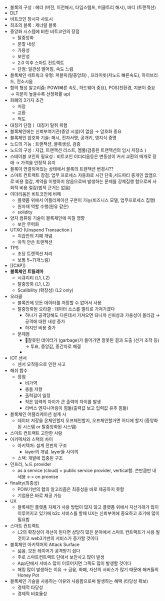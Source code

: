 - 블록의 구성 : 헤더 (버전, 이전해시, 타임스탬프, 머클트리 해시), 바디 (트랜잭션)
- DLT
- 비트코인 창시자 사토시
- 최초의 블록 : 제너럴 블록
- 중앙화 시스템에 비한 비트코인의 장점
	- 탈중앙화
	- 분할 내성
	- 가용성
	- 보안성
	- 2.0 이후 스마트 컨트랙트
	- 단점: 일관성 떨어짐, 속도 느림
- 블록체인 네트워크 유형: 퍼블릭(탈중앙화) , 프라이빗(저노드 빠른속도), 하이브리드, 컨소시움
- 합의 형성 알고리즘: POW(빠른 속도, 하드웨어 중요), POS(친환경, 지분이 중요 → 지분이 높을수록 선정확률 up)
- 화폐의 3가지 조건
	- 저장
	- 교환
	- 척도
- 대칭키 단점ㅣ 대칭키 탈취 위험
- 블록체인에는 신뢰부여기관(중앙 시설)이 없음 →  암호화 중요
- 블록체인 암호화 기술: 해시, 전자서명, 공개키, 영지식 증명
- 노드의 기능 : 트랜잭션, 블록생성, 검증
- 노드의 구성 : 지갑, 트랜잭션 리스트, 멤풀(검증된 트랜잭션의 임시 저장소 )
- 스테이블 코인의 필요성 : 비트코인 이더리움등은 변동성이 커서 교환의 매개로 장애 → 가격을 안정적 유지
- 블록이 연결되어있는 상태에서 블록의 트랜잭션 변경시??
- 스마트 컨트랙트 장점: 업무 프로세스 자동화로 시간 단축,서드파티 중개인 없앰으로 비용 절감, 계약을 이행하지 않음으로써 발생하는 문제를 강제집행 함으로써 사회적 비용 절감(법적 근거는 없음)
- 이더리움은 비트코인에 비해 
	- 플랫폼 위에서 어플리케이션 구현이 가능(비즈니스 모델, 업무프로세스 집행)
	- 원자재 역할 수행(원유 같은)
	- solidity
- 양자 컴퓨팅 기술이 블록체인에 미칠 영향
	- 보안 무력화
- UTXO (Unspend Transaction )
	- 지갑안의 지폐 개념
	- 아직 안쓴 트랜잭션
- TPS
	- 초당 트랜잭션 처리
	- 보통 5~7(개느림)
- [[CAP]]
- **블록체인 트릴레마** 
	- 시큐리티 (L1, L2)
	- 탈중앙화 (L1, L2)
	- Scalibility (확장성) (L2 only)
- 오라클
	- 블록안에 모든 데이터를 저장할 수 없어서 사용
	- 탈중앙화된 오라클 : 데이터 소스를 멀티로 가져가겠다
		- 하나가 공격당해도 다른데서 가져오면 되니까 신뢰성과 가용성이 올라감 → 공격에 대한 내성 증가
		- 하지만 비용 증가
	- 문제점
		- 잘못된 데이터가 (garbage)가 들어가면 잘못된 결과 도출 (선거 조작 등) → 투표, 중앙값, 중간자로 해결
		- 
- IOT 센서
	- 센서 오작동으로 인한 사고
- 해쉬 함수
	- 장점
		- 비가역
		- 충돌 저항
		- 출력길이 일정
		- 작은 입력의 차이가 큰 출력의 차이를 발생
		- 리버스 엔지니어링이 힘듦(출력값 보고 입력값 유추 힘듦)
- 블록체인 어플리케이션 설계 시 
	- 데이터 저장을 온체인할지 오프체인할지, 오프체인할거면 어디에 할지 (중앙화된 시스템 or 탈중앙화된 시스템)
- 스마트 컨트랙트 고안한 사람
- 아키텍처와 스택의 차이
	- 아키텍처: 설계 전반의 구조
		- layer의 개념. layer들 사이의 
	- 스택: 개발에 집중된 구조
- 인프라, 노드 provider
	- as a service (cloud) = public service provider, vertical함. 쓴만큼만 내세용 ←> on promise
- finality(최종성)
	- POW기반의 합의 알고리즘은 최종성을 바로 제공하지 못함
	- 기업용은 바로 제공 가능
- UX
	- 블록체인 플랫폼 자체가 사용 방법이 많지 않고 플랫폼 위에서 자산거래가 많이 이루어지고 있기에 b2c 서비스를 할때 UX는 신뢰부여에 중요하고 초기에 많이 필요함 
- 스마트 컨트랙트
	- L2의 확장성이 개선이 된다면 상당히 많은 분야에서 스마트 컨트랙트가 사용 될 것이고 web3기반의 서비스가 증가할 것이다
- 블록체인 아키텍처의 Attack Surface
	- 넓음. 모든 레이어가 공격받기 쉽다
	- 주로 스마트컨트랙트 단에서 보안사고 많이 발생
	- App단에서 서비스 많이 이루어지면 그쪽도 많이 발생할 것이다
	- 해킹 많이 발생하는 이유 → 금융, 화폐, 자산의 서비스가 많기 때문에 해커들의 Honey Pot
- 블록체인 기술을 사용하는 이유와 사용함으로써 발생하는 혜택 (타당성 확보)
	- 경제적 타당성
	- 경제적 비효율성